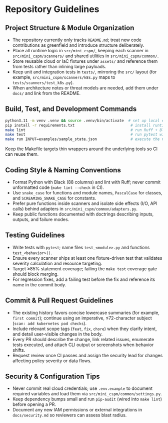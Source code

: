 # Repository Guidelines

## Project Structure & Module Organization
- The repository currently only tracks `README.md`; treat new code contributions as greenfield and introduce structure deliberately.
- Place all runtime logic in `src/mini_cspm/`, keeping each scanner in `src/mini_cspm/scanners/` and shared utilities in `src/mini_cspm/common/`.
- Store reusable cloud or IaC fixtures under `assets/` and reference them from tests rather than inlining large payloads.
- Keep unit and integration tests in `tests/`, mirroring the `src/` layout (for example, `src/mini_cspm/scanners/k8s.py` maps to `tests/scanners/test_k8s.py`).
- When architecture notes or threat models are needed, add them under `docs/` and link from the README.

## Build, Test, and Development Commands
```bash
python3.11 -m venv .venv && source .venv/bin/activate  # set up local environment
pip install -r requirements.txt                         # install runtime + dev deps
make lint                                               # run Ruff + Black via Makefile target
make test                                               # run pytest with coverage gates
make run INPUT=examples/sample_state.json               # execute the CLI scanner against a fixture
```
Keep the Makefile targets thin wrappers around the underlying tools so CI can reuse them.

## Coding Style & Naming Conventions
- Format Python with Black (88 columns) and lint with Ruff; never commit unformatted code (`make lint --check` in CI).
- Use `snake_case` for functions and module names, `PascalCase` for classes, and `SCREAMING_SNAKE_CASE` for constants.
- Prefer pure functions inside scanners and isolate side effects (I/O, API calls) behind adapters in `src/mini_cspm/common/adapters.py`.
- Keep public functions documented with doctrings describing inputs, outputs, and failure modes.

## Testing Guidelines
- Write tests with `pytest`; name files `test_<module>.py` and functions `test_<behavior>()`.
- Ensure every scanner ships at least one fixture-driven test that validates severity calculation and resource targeting.
- Target ≥85% statement coverage; failing the `make test` coverage gate should block merging.
- For regression fixes, add a failing test before the fix and reference its name in the commit body.

## Commit & Pull Request Guidelines
- The existing history favors concise lowercase summaries (for example, `first commit`); continue using an imperative, ≤72-character subject (`scan: add kubernetes pod checks`).
- Include relevant scope tags (`feat`, `fix`, `chore`) when they clarify intent, and detail user-visible changes in the body.
- Every PR should describe the change, link related issues, enumerate tests executed, and attach CLI output or screenshots when behavior shifts.
- Request review once CI passes and assign the security lead for changes affecting policy severity or data flows.

## Security & Configuration Tips
- Never commit real cloud credentials; use `.env.example` to document required variables and load them via `src/mini_cspm/common/settings.py`.
- Keep dependency bumps small and run `pip-audit` (wired into `make lint`) before opening a PR.
- Document any new IAM permissions or external integrations in `docs/security.md` so reviewers can assess blast radius.
